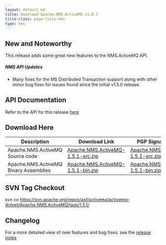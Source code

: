 ```yaml
---
layout: default_md
title: Download Apache.NMS.ActiveMQ v1.5.1 
title-class: page-title-nms
type: nms
---
```


New and Noteworthy
------------------

This release adds some great new features to the NMS.ActiveMQ API.

##### NMS API Updates

*   Many fixes for the MS Distributed Transaction support along with other minor bug fixes for issues found since the initial v1.5.0 release.

API Documentation
-----------------

Refer to the API for this release [here](../../../nms-api)

Download Here
-------------

Description|Download Link|PGP Signature File|Version
---|---|---|---
Apache.NMS.ActiveMQ Source code|[Apache.NMS.ActiveMQ-1.5.1-src.zip](http://www.apache.org/dyn/closer.cgi/activemq/apache-nms/1.5.0/Apache.NMS.ActiveMQ-1.5.1-src.zip)|[Apache.NMS.ActiveMQ-1.5.1-src.zip.asc](http://www.apache.org/dyn/closer.cgi/activemq/apache-nms/1.5.0/Apache.NMS.ActiveMQ-1.5.1-src.zip.asc)|1.5.1.2341
Apache.NMS.ActiveMQ Binary Assemblies|[Apache.NMS.ActiveMQ-1.5.1-bin.zip](http://www.apache.org/dyn/closer.cgi/activemq/apache-nms/1.5.0/Apache.NMS.ActiveMQ-1.5.1-bin.zip)|[Apache.NMS.ActiveMQ-1.5.1-bin.zip.asc](http://www.apache.org/dyn/closer.cgi/activemq/apache-nms/1.5.0/Apache.NMS.ActiveMQ-1.5.1-bin.zip.asc)|1.5.1.2341

SVN Tag Checkout
----------------

svn co https://svn.apache.org/repos/asf/activemq/activemq-dotnet/Apache.NMS.ActiveMQ/tags/1.5.1/

Changelog
---------

For a more detailed view of new features and bug fixes, see the [release notes](https://issues.apache.org/jira/secure/ReleaseNote.jspa?projectId=12311201&styleName=Html&version=12315986)


